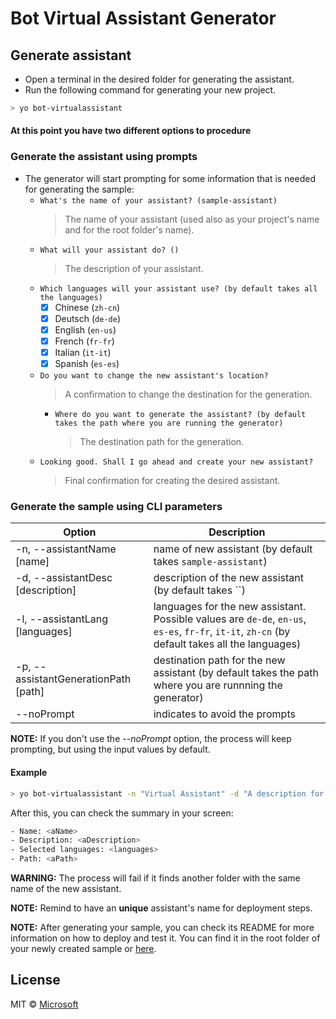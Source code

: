 # Bot Virtual Assistant Generator

## Generate assistant

- Open a terminal in the desired folder for generating the assistant.
- Run the following command for generating your new project.

```bash
> yo bot-virtualassistant
```

#### **At this point you have two different options to procedure**

### Generate the assistant using prompts

- The generator will start prompting for some information that is needed for generating the sample:
    - `What's the name of your assistant? (sample-assistant)`
        > The name of your assistant (used also as your project's name and for the root folder's name).
    - `What will your assistant do? ()`
        > The description of your assistant.
    - `Which languages will your assistant use? (by default takes all the languages)`
        - [x] Chinese (`zh-cn`)
        - [x] Deutsch (`de-de`)
        - [x] English (`en-us`)
        - [x] French (`fr-fr`)
        - [x] Italian (`it-it`)
        - [x] Spanish (`es-es`)
    - `Do you want to change the new assistant's location?`
        > A confirmation to change the destination for the generation.
        - `Where do you want to generate the assistant? (by default takes the path where you are running the generator)`
            > The destination path for the generation.
    - `Looking good. Shall I go ahead and create your new assistant?`
        > Final confirmation for creating the desired assistant.

### Generate the sample using CLI parameters

| Option                            | Description                                                                                                  |
|-----------------------------------|--------------------------------------------------------------------------------------------------------------|
| -n, --assistantName [name]              | name of new assistant (by default takes `sample-assistant`)                                                          |
| -d, --assistantDesc [description]       | description of the new assistant (by default takes ``) |
| -l, --assistantLang [languages]| languages for the new assistant. Possible values are `de-de`, `en-us`, `es-es`, `fr-fr`, `it-it`, `zh-cn` (by default takes all the languages)| 
| -p, --assistantGenerationPath [path]    | destination path for the new assistant (by default takes the path where you are runnning the generator)            |
| --noPrompt                        | indicates to avoid the prompts                                                                               |

**NOTE:** If you don't use the _--noPrompt_ option, the process will keep prompting, but using the input values by default.

#### Example

```bash
> yo bot-virtualassistant -n "Virtual Assistant" -d "A description for my new assistant" -l "en-us,es-es" -p "\aPath" --noPrompt
```

After this, you can check the summary in your screen:
```bash
- Name: <aName>
- Description: <aDescription>
- Selected languages: <languages>
- Path: <aPath>
```

**WARNING:** The process will fail if it finds another folder with the same name of the new assistant.

**NOTE:** Remind to have an **unique** assistant's name for deployment steps. 

**NOTE:** After generating your sample, you can check its README for more information on how to deploy and test it. You can find it in the root folder of your newly created sample or [here](https://microsoft.github.io/botframework-solutions/virtual-assistant/tutorials/create-assistant/typescript/4-provision-you-azure-resources/).

## License

MIT © [Microsoft](http://dev.botframework.com)